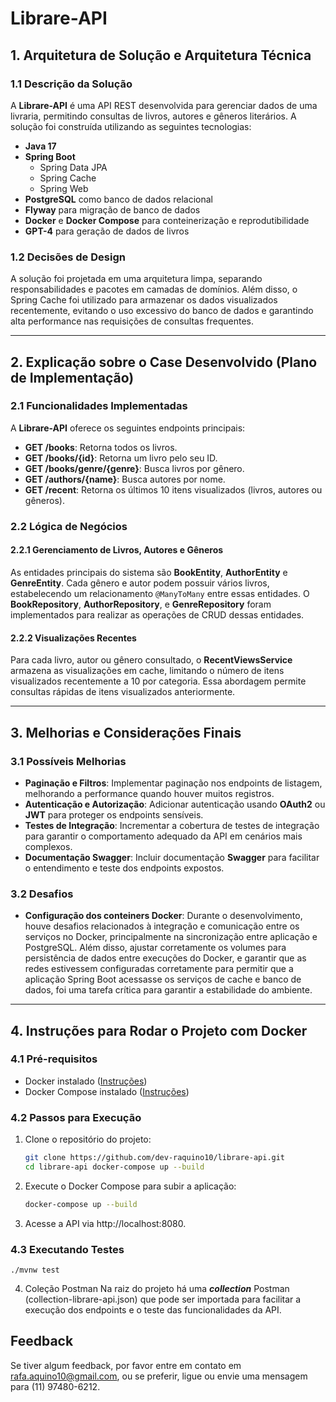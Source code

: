 # Librare-API

## 1. Arquitetura de Solução e Arquitetura Técnica

### 1.1 Descrição da Solução

A **Librare-API** é uma API REST desenvolvida para gerenciar dados de uma livraria, permitindo consultas de livros, autores e gêneros literários. A solução foi construída utilizando as seguintes tecnologias:

- **Java 17**
- **Spring Boot**
   - Spring Data JPA
   - Spring Cache
   - Spring Web
- **PostgreSQL** como banco de dados relacional
- **Flyway** para migração de banco de dados
- **Docker** e **Docker Compose** para conteinerização e reprodutibilidade
- **GPT-4** para geração de dados de livros

### 1.2 Decisões de Design

A solução foi projetada em uma arquitetura limpa, separando responsabilidades e pacotes em camadas de domínios. Além disso, o Spring Cache foi utilizado para armazenar os dados visualizados recentemente, evitando o uso excessivo do banco de dados e garantindo alta performance nas requisições de consultas frequentes.

---

## 2. Explicação sobre o Case Desenvolvido (Plano de Implementação)

### 2.1 Funcionalidades Implementadas

A **Librare-API** oferece os seguintes endpoints principais:

- **GET /books**: Retorna todos os livros.
- **GET /books/{id}**: Retorna um livro pelo seu ID.
- **GET /books/genre/{genre}**: Busca livros por gênero.
- **GET /authors/{name}**: Busca autores por nome.
- **GET /recent**: Retorna os últimos 10 itens visualizados (livros, autores ou gêneros).

### 2.2 Lógica de Negócios

#### 2.2.1 Gerenciamento de Livros, Autores e Gêneros
As entidades principais do sistema são **BookEntity**, **AuthorEntity** e **GenreEntity**. Cada gênero e autor podem possuir vários livros, estabelecendo um relacionamento `@ManyToMany` entre essas entidades. O **BookRepository**, **AuthorRepository**, e **GenreRepository** foram implementados para realizar as operações de CRUD dessas entidades.

#### 2.2.2 Visualizações Recentes
Para cada livro, autor ou gênero consultado, o **RecentViewsService** armazena as visualizações em cache, limitando o número de itens visualizados recentemente a 10 por categoria. Essa abordagem permite consultas rápidas de itens visualizados anteriormente.

---

## 3. Melhorias e Considerações Finais

### 3.1 Possíveis Melhorias
- **Paginação e Filtros**: Implementar paginação nos endpoints de listagem, melhorando a performance quando houver muitos registros.
- **Autenticação e Autorização**: Adicionar autenticação usando **OAuth2** ou **JWT** para proteger os endpoints sensíveis.
- **Testes de Integração**: Incrementar a cobertura de testes de integração para garantir o comportamento adequado da API em cenários mais complexos.
- **Documentação Swagger**: Incluir documentação **Swagger** para facilitar o entendimento e teste dos endpoints expostos.

### 3.2 Desafios
- **Configuração dos conteiners Docker**: Durante o desenvolvimento, houve desafios relacionados à integração e comunicação entre os serviços no Docker, principalmente na sincronização entre aplicação e PostgreSQL. Além disso, ajustar corretamente os volumes para persistência de dados entre execuções do Docker, e garantir que as redes estivessem configuradas corretamente para permitir que a aplicação Spring Boot acessasse os serviços de cache e banco de dados, foi uma tarefa crítica para garantir a estabilidade do ambiente.

---

## 4. Instruções para Rodar o Projeto com Docker

### 4.1 Pré-requisitos

- Docker instalado ([Instruções](https://docs.docker.com/get-docker/))
- Docker Compose instalado ([Instruções](https://docs.docker.com/compose/install/))

### 4.2 Passos para Execução

1. Clone o repositório do projeto:
   ```bash
   git clone https://github.com/dev-raquino10/librare-api.git
   cd librare-api docker-compose up --build

2. Execute o Docker Compose para subir a aplicação:
   ```bash
   docker-compose up --build

3. Acesse a API via http://localhost:8080. 


### 4.3 Executando Testes

    ./mvnw test

4. Coleção Postman
   Na raiz do projeto há uma **_collection_** Postman (collection-librare-api.json) que pode ser importada para facilitar a execução dos endpoints e o teste das funcionalidades da API.

## Feedback
Se tiver algum feedback, por favor entre em contato em rafa.aquino10@gmail.com, ou se preferir, ligue ou envie uma mensagem para (11) 97480-6212.
